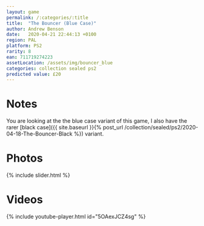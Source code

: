 ```yaml
---
layout: game
permalink: /:categories/:title
title:  "The Bouncer (Blue Case)"
author: Andrew Benson
date:   2020-04-21 22:44:13 +0100
region: PAL
platform: PS2
rarity: 8
ean: 711719274223
assetLocation: /assets/img/bouncer_blue
categories: collection sealed ps2
predicted value: £20
---
```


# Notes

You are looking at the the blue case variant of this game, I also have the rarer [black case]({{ site.baseurl }}{% post_url /collection/sealed/ps2/2020-04-18-The-Bouncer-Black %}) variant.

# Photos

{% include slider.html %}

# Videos
{% include youtube-player.html id="5OAexJCZ4sg" %}
